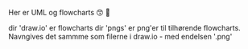 Her er UML og flowcharts 😙 💝

dir 'draw.io' er flowcharts
dir 'pngs' er png'er til tilhørende flowcharts. Navngives det sammme som filerne i draw.io - med endelsen '.png' 
